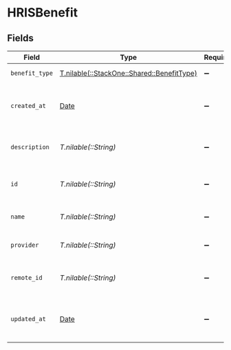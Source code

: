 # HRISBenefit


## Fields

| Field                                                                            | Type                                                                             | Required                                                                         | Description                                                                      | Example                                                                          |
| -------------------------------------------------------------------------------- | -------------------------------------------------------------------------------- | -------------------------------------------------------------------------------- | -------------------------------------------------------------------------------- | -------------------------------------------------------------------------------- |
| `benefit_type`                                                                   | [T.nilable(::StackOne::Shared::BenefitType)](../../models/shared/benefittype.md) | :heavy_minus_sign:                                                               | The type of the benefit                                                          |                                                                                  |
| `created_at`                                                                     | [Date](https://ruby-doc.org/stdlib-2.6.1/libdoc/date/rdoc/Date.html)             | :heavy_minus_sign:                                                               | The date and time the benefit was created                                        | 2021-01-01T00:00:00Z                                                             |
| `description`                                                                    | *T.nilable(::String)*                                                            | :heavy_minus_sign:                                                               | The description of the benefit                                                   | Health insurance for employees                                                   |
| `id`                                                                             | *T.nilable(::String)*                                                            | :heavy_minus_sign:                                                               | Unique identifier                                                                | 8187e5da-dc77-475e-9949-af0f1fa4e4e3                                             |
| `name`                                                                           | *T.nilable(::String)*                                                            | :heavy_minus_sign:                                                               | The name of the benefit                                                          | Health Insurance                                                                 |
| `provider`                                                                       | *T.nilable(::String)*                                                            | :heavy_minus_sign:                                                               | The provider of the benefit                                                      | Aetna                                                                            |
| `remote_id`                                                                      | *T.nilable(::String)*                                                            | :heavy_minus_sign:                                                               | Provider's unique identifier                                                     | 8187e5da-dc77-475e-9949-af0f1fa4e4e3                                             |
| `updated_at`                                                                     | [Date](https://ruby-doc.org/stdlib-2.6.1/libdoc/date/rdoc/Date.html)             | :heavy_minus_sign:                                                               | The date and time the benefit was last updated                                   | 2021-01-01T00:00:00Z                                                             |